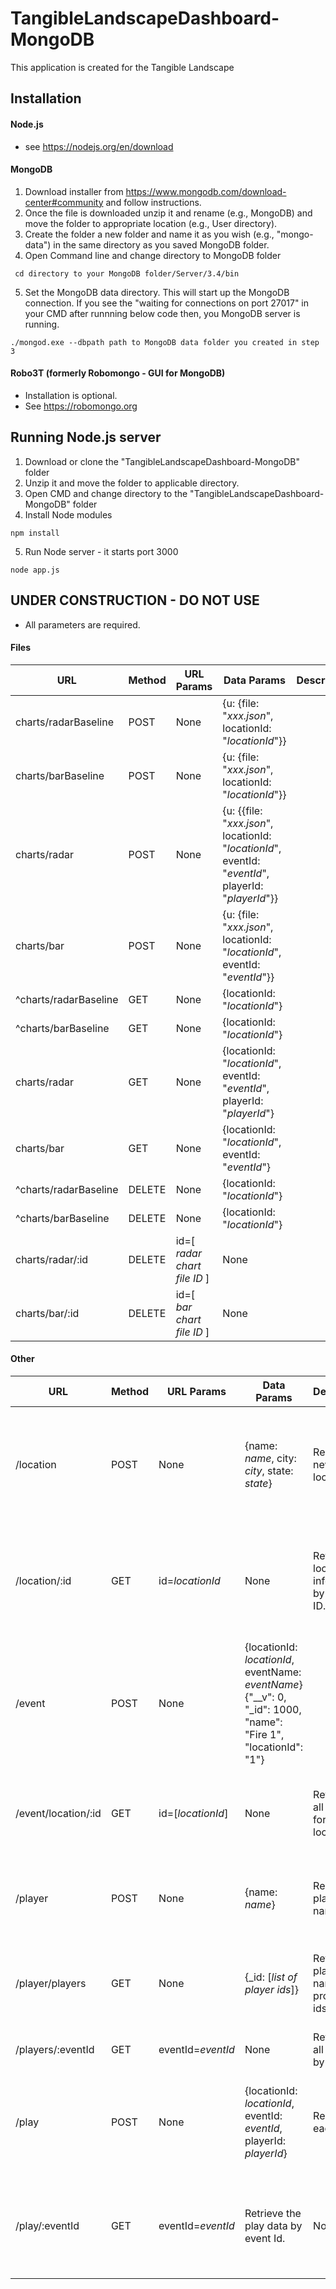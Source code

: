 # TangibleLandscapeDashboard-MongoDB
This application is created for the Tangible Landscape
## Installation

#### Node.js
* see <https://nodejs.org/en/download>  

#### MongoDB  
1. Download installer from <https://www.mongodb.com/download-center#community> and follow instructions.  
2. Once the file is downloaded unzip it and rename (e.g., MongoDB) and move the folder to appropriate location (e.g., User directory).  
3. Create the folder a new folder and name it as you wish (e.g., "mongo-data") in the same directory as you saved MongoDB folder. 
4. Open Command line and change directory to MongoDB folder  
```
 cd directory to your MongoDB folder/Server/3.4/bin  
```
5. Set the MongoDB data directory. This will start up the MongoDB connection. If you see the "waiting for connections on port 27017" in your CMD after runnning below code then, you MongoDB server is running.
```
./mongod.exe --dbpath path to MongoDB data folder you created in step 3
```

#### Robo3T (formerly Robomongo - GUI for MongoDB)
* Installation is optional.
* See <https://robomongo.org>

## Running Node.js server
1. Download or clone the "TangibleLandscapeDashboard-MongoDB" folder
2. Unzip it and move the folder to applicable directory.
3. Open CMD and change directory to the "TangibleLandscapeDashboard-MongoDB" folder
4. Install Node modules
```
npm install
```
5. Run Node server - it starts port 3000
```
node app.js
```

## UNDER CONSTRUCTION - DO NOT USE 

* All parameters are required.

#### Files 

| URL | Method | URL Params | Data Params | Description | 
| --- | --- | --- | --- | --- |
charts/radarBaseline | POST | None | {u: {file: "*xxx.json*", locationId: "*locationId*"}}
charts/barBaseline | POST | None | {u: {file: "*xxx.json*", locationId: "*locationId*"}}
charts/radar | POST | None |{u: {{file: "*xxx.json*", locationId: "*locationId*", eventId: "*eventId*", playerId: "*playerId*"}}
charts/bar | POST | None | {u: {file: "*xxx.json*", locationId: "*locationId*", eventId: "*eventId*"}}
^charts/radarBaseline | GET | None | {locationId: "*locationId*"}
^charts/barBaseline | GET | None | {locationId: "*locationId*"}
charts/radar | GET | None | {locationId: "*locationId*", eventId: "*eventId*", playerId: "*playerId*"}
charts/bar | GET | None | {locationId: "*locationId*", eventId: "*eventId*"}
^charts/radarBaseline | DELETE | None | {locationId: "*locationId*"}
^charts/barBaseline | DELETE | None |{locationId: "*locationId*"}
charts/radar/:id | DELETE | id=[ *radar chart file ID* ] | None
charts/bar/:id | DELETE | id=[ *bar chart file ID* ] | None


#### Other

| URL | Method | URL Params | Data Params | Description | Success Response |
| --- | --- | --- | --- | --- | --- |
/location | POST | None | {name: *name*, city: *city*, state: *state*} | Registers a new location. | Example {"__v": 0, "_id": 1, "name": "Raleigh", "county": "Wake", "state": "NC"}
/location/:id | GET | id=*locationId* | None | Retrieves location information by location ID. | Example [{"_id": 1, "name": "Raleigh", "Wake": "Wake", "state": "NC", __v": 0}]
/event | POST | None | {locationId: *locationId*, eventName: *eventName*} {"__v": 0, "_id": 1000, "name": "Fire 1", "locationId": "1"}
/event/location/:id | GET | id=[*locationId*] | None | Retrieves all events for a location. | [{"_id": 1000, "name": "Fire 1", "locationId": "1", "__v": 0}]
/player | POST | None | {name: *name*} | Registers player name. | {"__v": 0, "_id": 6, "name": "Amanda", "image": "24.png"}
/player/players | GET | None | {_id: [*list of player ids*]} | Retrieves player names for provided ids. | [{"__v": 0, "_id": 6, "name": "Amanda", "image": "24.png"}, ...]
/players/:eventId | GET | eventId=*eventId* | None | Retrieves all players by eventId
/play | POST | None | {locationId: *locationId*, eventId: *eventId*, playerId: *playerId*} | Registers each play. | {"__v": 0, "_id": 13, "locationId": "1", "eventId": "1001",     "playerId": "7"}
/play/:eventId | GET | eventId=*eventId* | Retrieve the play data by event Id. | None | [{"_id": 2, "locationId": "1", "eventId": "1002", "playerId": "7", "__v": 0}, ...]




